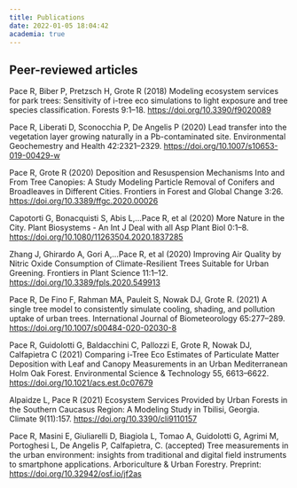 ```yaml
---
title: Publications
date: 2022-01-05 18:04:42
academia: true
---
```


## Peer-reviewed articles
Pace R, Biber P, Pretzsch H, Grote R (2018) Modeling ecosystem services for park trees: Sensitivity of i-tree eco simulations to light exposure and tree species classification. Forests 9:1–18. https://doi.org/10.3390/f9020089

Pace R, Liberati D, Sconocchia P, De Angelis P (2020) Lead transfer into the vegetation layer growing naturally in a Pb-contaminated site. Environmental Geochemestry and Health 42:2321–2329. https://doi.org/10.1007/s10653-019-00429-w

Pace R, Grote R (2020) Deposition and Resuspension Mechanisms Into and From Tree Canopies: A Study Modeling Particle Removal of Conifers and Broadleaves in Different Cities. Frontiers in Forest and Global Change 3:26. https://doi.org/10.3389/ffgc.2020.00026

Capotorti G, Bonacquisti S, Abis L,…Pace R, et al (2020) More Nature in the City. Plant Biosystems - An Int J Deal with all Asp Plant Biol 0:1–8. https://doi.org/10.1080/11263504.2020.1837285

Zhang J, Ghirardo A, Gori A,…Pace R, et al (2020) Improving Air Quality by Nitric Oxide Consumption of Climate-Resilient Trees Suitable for Urban Greening. Frontiers in Plant Science 11:1–12. https://doi.org/10.3389/fpls.2020.549913

Pace R, De Fino F, Rahman MA, Pauleit S, Nowak DJ, Grote R. (2021) A single tree model to consistently simulate cooling, shading, and pollution uptake of urban trees. International Journal of Biometeorology 65:277–289. https://doi.org/10.1007/s00484-020-02030-8

Pace R, Guidolotti G, Baldacchini C, Pallozzi E, Grote R, Nowak DJ, Calfapietra C (2021) Comparing i-Tree Eco Estimates of Particulate Matter Deposition with Leaf and Canopy Measurements in an Urban Mediterranean Holm Oak Forest. Environmental Science & Technology 55, 6613–6622. https://doi.org/10.1021/acs.est.0c07679

Alpaidze L, Pace R (2021) Ecosystem Services Provided by Urban Forests in the Southern Caucasus Region: A Modeling Study in Tbilisi, Georgia. Climate 9(11):157. https://doi.org/10.3390/cli9110157

Pace R, Masini E, Giuliarelli D, Biagiola L, Tomao A, Guidolotti G, Agrimi M, Portoghesi L, De Angelis P, Calfapietra, C. (accepted) Tree measurements in the urban environment: insights from traditional and digital field instruments to smartphone applications. Arboriculture & Urban Forestry. Preprint: https://doi.org/10.32942/osf.io/jf2as

